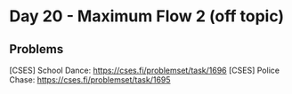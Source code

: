
# Day 20 - Maximum Flow 2 (off topic)

## Problems
[CSES] School Dance: https://cses.fi/problemset/task/1696
[CSES] Police Chase: https://cses.fi/problemset/task/1695
